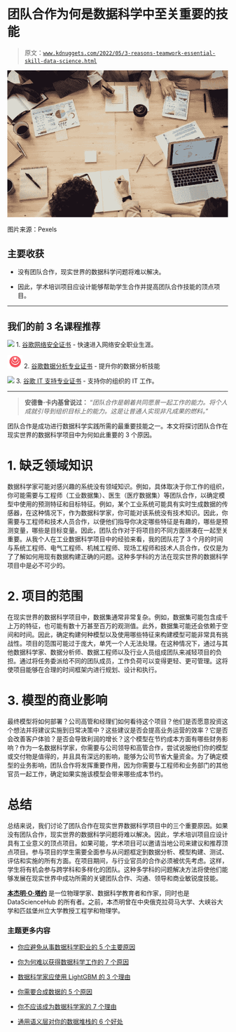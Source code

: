 # 团队合作为何是数据科学中至关重要的技能

> 原文：[`www.kdnuggets.com/2022/05/3-reasons-teamwork-essential-skill-data-science.html`](https://www.kdnuggets.com/2022/05/3-reasons-teamwork-essential-skill-data-science.html)

![团队合作为何是数据科学中至关重要的技能](img/e33dab61e0a8a2a7fb502f306aaca6c9.png)

图片来源：Pexels

## 主要收获

+   没有团队合作，现实世界的数据科学问题将难以解决。

+   因此，学术培训项目应设计能够帮助学生合作并提高团队合作技能的顶点项目。

* * *

## 我们的前 3 名课程推荐

![](img/0244c01ba9267c002ef39d4907e0b8fb.png) 1\. [谷歌网络安全证书](https://www.kdnuggets.com/google-cybersecurity) - 快速进入网络安全职业生涯。

![](img/e225c49c3c91745821c8c0368bf04711.png) 2\. [谷歌数据分析专业证书](https://www.kdnuggets.com/google-data-analytics) - 提升你的数据分析技能

![](img/0244c01ba9267c002ef39d4907e0b8fb.png) 3\. [谷歌 IT 支持专业证书](https://www.kdnuggets.com/google-itsupport) - 支持你的组织的 IT 工作。

* * *

> **安德鲁·卡内基曾说过：** “*团队合作是朝着共同愿景一起工作的能力。将个人成就引导到组织目标上的能力。这是让普通人实现非凡成果的燃料。*”

团队合作是成功进行数据科学实践所需的最重要技能之一。本文将探讨团队合作在现实世界的数据科学项目中为何如此重要的 3 个原因。

# 1\. 缺乏领域知识

数据科学家可能对感兴趣的系统没有领域知识。例如，具体取决于你工作的组织，你可能需要与工程师（工业数据集）、医生（医疗数据集）等团队合作，以确定模型中使用的预测特征和目标特征。例如，某个工业系统可能具有实时生成数据的传感器，在这种情况下，作为数据科学家，你可能对该系统没有技术知识。因此，你需要与工程师和技术人员合作，以便他们指导你决定哪些特征是有趣的，哪些是预测变量，哪些是目标变量。因此，团队合作对于将项目的不同方面拼凑在一起至关重要。从我个人在工业数据科学项目中的经验来看，我的团队花了 3 个月的时间与系统工程师、电气工程师、机械工程师、现场工程师和技术人员合作，仅仅是为了了解如何用现有数据构建正确的问题。这种多学科的方法在现实世界的数据科学项目中是必不可少的。

# 2\. 项目的范围

在现实世界的数据科学项目中，数据集通常非常复杂。例如，数据集可能包含成千上万的特征，也可能有数十万甚至百万的观测值。此外，数据集可能还会依赖于空间和时间。因此，确定构建何种模型以及使用哪些特征来构建模型可能非常具有挑战性。项目的范围可能过于庞大，单凭一个人无法处理。在这种情况下，通过与其他数据科学家、数据分析师、数据工程师以及行业人员组成团队来减轻项目的负担。通过将任务委派给不同的团队成员，工作负荷可以变得更轻、更可管理。这将使项目能够在合理的时间框架内进行规划、设计和执行。

# 3\. 模型的商业影响

最终模型将如何部署？公司高管和经理们如何看待这个项目？他们是否愿意投资这个想法并将建议实施到日常决策中？这些建议是否会提高业务运营的效率？它是否会改善客户体验？是否会导致利润的增长？这个模型在节约成本方面有哪些财务影响？作为一名数据科学家，你需要与公司领导和高管合作，尝试说服他们你的模型或交付物是值得的，并且具有深远的影响，能够为公司节省大量资金。为了确定模型的业务影响，团队合作将发挥重要作用，因为你需要与工程师和业务部门的其他官员一起工作，确定如果实施该模型会带来哪些成本节约。

# 总结

总结来说，我们讨论了团队合作在现实世界数据科学项目中的三个重要原因。如果没有团队合作，现实世界的数据科学问题将难以解决。因此，学术培训项目应设计具有工业意义的顶点项目。如果可能，学术项目可以邀请当地公司来建议和推荐顶点项目。参与项目的学生需要全面参与从问题框定到数据分析、模型构建、测试、评估和实施的所有方面。在项目期间，与行业官员的合作必须被优先考虑。这样，学生将有机会参与跨学科和多样化的团队。这种多学科的问题解决方法将使他们能够发展在现实世界中成功所需的关键团队合作、沟通、领导和商业敏锐度技能。

**[本杰明·O·塔约](https://www.linkedin.com/in/benjamin-o-tayo-ph-d-a2717511/)** 是一位物理学家、数据科学教育者和作家，同时也是 DataScienceHub 的所有者。之前，本杰明曾在中央俄克拉荷马大学、大峡谷大学和匹兹堡州立大学教授工程学和物理学。

### 主题更多内容

+   [你应避免从事数据科学职业的 5 个主要原因](https://www.kdnuggets.com/2022/04/top-5-reasons-avoid-data-science-career.html)

+   [你为何难以获得数据科学工作的 7 个原因](https://www.kdnuggets.com/7-reasons-why-youre-struggling-to-land-a-data-science-job)

+   [数据科学家应使用 LightGBM 的 3 个理由](https://www.kdnuggets.com/2022/01/data-scientists-reasons-lightgbm.html)

+   [你需要合成数据的 5 个原因](https://www.kdnuggets.com/2023/02/5-reasons-need-synthetic-data.html)

+   [你不应该成为数据科学家的 7 个理由](https://www.kdnuggets.com/7-reasons-why-you-shouldnt-become-a-data-scientist)

+   [通用语义层对你的数据堆栈的 6 个好处](https://www.kdnuggets.com/2024/01/cube-6-reasons-why-a-universal-semantic-layer-is-beneficial)
